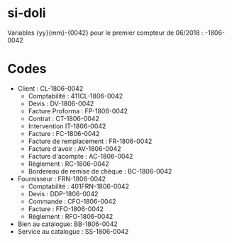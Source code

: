 # si-doli


Variables {yy}{mm}-{0042} pour le premier compteur de 06/2018 : -1806-0042

# Codes
  - Client : CL-1806-0042
    - Comptabilité : 411CL-1806-0042
    - Devis : DV-1806-0042
    - Facture Proforma : FP-1806-0042
    - Contrat : CT-1806-0042
    - Intervention IT-1806-0042
    - Facture : FC-1806-0042
    - Facture de remplacement : FR-1806-0042
    - Facture d'avoir : AV-1806-0042
    - Facture d'acompte : AC-1806-0042
    - Règlement : RC-1806-0042
    - Bordereau de remise de chèque : BC-1806-0042
  - Fournisseur : FRN-1806-0042
    - Comptabilité : 401FRN-1806-0042
    - Devis : DDP-1806-0042
    - Commande : CFO-1806-0042
    - Facture : FFO-1806-0042
    - Règlement : RFO-1806-0042
  - Bien au catalogue: BB-1806-0042
  - Service au catalogue : SS-1806-0042
    
    

